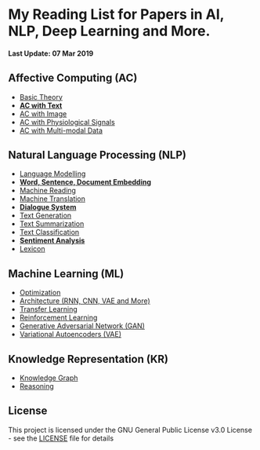 # My Reading List for Papers in AI, NLP, Deep Learning and More.

#### Last Update: 07 Mar 2019

## Affective Computing (AC)

 - [Basic Theory](./AC/AC_theory.md)
 - [**AC with Text**](./AC/AC_text.md)
 - [AC with Image](./AC/AC_image.md)
 - [AC with Physiological Signals](./AC/AC_physiological.md)
 - [AC with Multi-modal Data](./AC/AC_multimodal.md)

## Natural Language Processing (NLP)

 - [Language Modelling](./NLP/NLP_modelling.md)
 - [**Word, Sentence, Document Embedding**](./NLP/NLP_embedding.md)
 - [Machine Reading](./NLP/NLP_reading.md)
 - [Machine Translation](./NLP/NLP_translation.md)
 - [**Dialogue System**](./NLP/NLP_dialogue.md)
 - [Text Generation](./NLP/NLP_generation.md)
 - [Text Summarization](./NLP/NLP_summarization.md)
 - [Text Classification](./NLP/NLP_classification.md)
 - [**Sentiment Analysis**](./NLP/NLP_sentiment.md)
 - [Lexicon](./NLP/NLP_lexicon.md)

## Machine Learning (ML)

 - [Optimization](./ML/ML_optimization.md)
 - [Architecture (RNN, CNN, VAE and More)](./ML/ML_architecture.md)
 - [Transfer Learning](./ML/ML_transfer.md)
 - [Reinforcement Learning](./ML/ML_reinforcement.md)
 - [Generative Adversarial Network (GAN)](./ML/ML_GAN.md)
 - [Variational Autoencoders (VAE)](./ML/ML_VAE.md)

## Knowledge Representation (KR)

 - [Knowledge Graph](./KR/KR_graph.md)
 - [Reasoning](./KR/KR_reasoning.md)

<!---
## Computer Vision (CV)

 - [Image Classification](./CV/CV_classification.md)
 - [Instance Segmentation](./CV/CV_segmentation.md)
 - [Visual Question Answering](./CV/CV_visual_QA.md)
 - [Image Captioning](./CV/CV_captioning.md)
 - [Image Generation](./CV/CV_generation.md)
--->


## License

This project is licensed under the GNU General Public License v3.0 License - see the [LICENSE](LICENSE) file for details


<!--stackedit_data:
eyJoaXN0b3J5IjpbOTgxMDQ4MDk3LDQxMTMzMzY5LC0xODEwMD
I3NjI5LC01ODQ2OTc5OTUsLTExMDM3ODc4NTksMTkxMDE4OTQx
NywtNDM5MzAyNjE1LC05OTE4MTQ4NzAsLTk4ODEwNTEyMiwtMz
gzODY0NDM1LC04NjkxMjMyODEsLTE3NDg3MzE4MzcsLTEwMTY4
ODI0MjksMTkyNzQyMjY4Miw1MjIwNTgzMjAsLTExNDUwMDg3ND
QsNjY3MDY4MjgyLC0xMjIxOTU2Mjg3LDQ3ODE2MTkwNiwxMTEy
NDIwMTc5XX0=
-->
